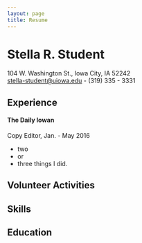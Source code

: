 ```yaml
---
layout: page
title: Resume
---
```


# Stella R. Student
104 W. Washington St., Iowa City, IA 52242  
[stella-student@uiowa.edu](mailto:stella-student@uiowa.edu) - (319) 335 - 3331

## Experience
#### The Daily Iowan
Copy Editor, Jan. - May 2016
 -  two
 -  or
 -  three things I did.

## Volunteer Activities

## Skills

## Education
